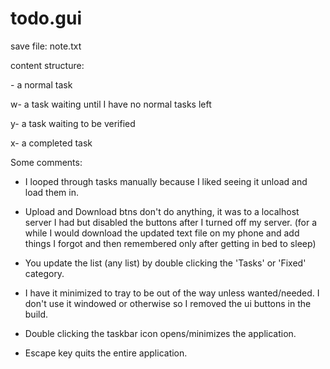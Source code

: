 # todo.gui

save file: note.txt

content structure:

\- a normal task

w- a task waiting until I have no normal tasks left

y- a task waiting to be verified

x- a completed task


Some comments:
- I looped through tasks manually because I liked seeing it unload and load them in.

- Upload and Download btns don't do anything, it was to a localhost server I had but disabled the buttons after I turned off my server. (for a while I would download the updated text file on my phone and add things I forgot and then remembered only after getting in bed to sleep)

- You update the list (any list) by double clicking the 'Tasks' or 'Fixed' category.

- I have it minimized to tray to be out of the way unless wanted/needed. I don't use it windowed or otherwise so I removed the ui buttons in the build.

- Double clicking the taskbar icon opens/minimizes the application.

- Escape key quits the entire application.
